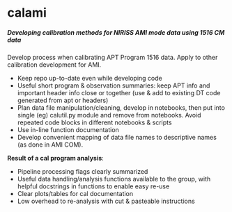 # calami

##### Developing calibration methods for NIRISS AMI mode data using 1516 CM data

Develop process when calibrating APT Program 1516 data.  Apply to other calibration development for AMI.

* Keep repo up-to-date even while developing code
* Useful short program & observation summaries: keep APT info and important header info close or together (use & add to existing DT code generated from apt or headers)
* Plan data file manipulation/cleaning, develop in notebooks, then put into single (eg) calutil.py module and remove from notebooks.  Avoid repeated code blocks in different notebooks & scripts
* Use in-line function documentation
* Develop convenient mapping of data file names to descriptive names (as done in AMI COM). 

**Result of a cal program analysis**:  

* Pipeline processing flags clearly summarized
* Useful data handling/analysis functions available to the group, with helpful docstrings in functions to enable easy re-use  
* Clear plots/tables for cal documentation
* Low overhead to re-analysis with cut & pasteable instructions